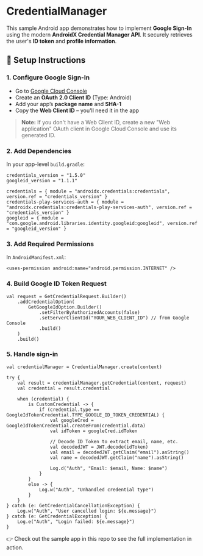 # CredentialManager

This sample Android app demonstrates how to implement **Google Sign-In** using the modern **AndroidX Credential Manager API**. It securely retrieves the user's **ID token** and **profile information**.

## 🔧 Setup Instructions

### 1. Configure Google Sign-In

- Go to [Google Cloud Console](https://console.cloud.google.com/apis/credentials)
- Create an **OAuth 2.0 Client ID** (Type: Android)
- Add your app’s **package name** and **SHA-1**
- Copy the **Web Client ID** – you'll need it in the app

> **Note:** If you don't have a Web Client ID, create a new "Web application" OAuth client in Google Cloud Console and use its generated ID.

### 2. Add Dependencies

In your app-level `build.gradle`:
```
credentials_version = "1.5.0"
googleid_version = "1.1.1"

credentials = { module = "androidx.credentials:credentials", version.ref = "credentials_version" }
credentials-play-services-auth = { module = "androidx.credentials:credentials-play-services-auth", version.ref = "credentials_version" }
googleid = { module = "com.google.android.libraries.identity.googleid:googleid", version.ref = "googleid_version" }
```

### 3. Add Required Permissions

In `AndroidManifest.xml`:

```
<uses-permission android:name="android.permission.INTERNET" />
```

### 4. Build Google ID Token Request

```
val request = GetCredentialRequest.Builder()
    .addCredentialOption(
        GetGoogleIdOption.Builder()
            .setFilterByAuthorizedAccounts(false)
            .setServerClientId("YOUR_WEB_CLIENT_ID") // from Google Console
            .build()
    )
    .build()
```

### 5. Handle sign-in

```
val credentialManager = CredentialManager.create(context)

try {
    val result = credentialManager.getCredential(context, request)
    val credential = result.credential

    when (credential) {
        is CustomCredential -> {
            if (credential.type == GoogleIdTokenCredential.TYPE_GOOGLE_ID_TOKEN_CREDENTIAL) {
                val googleCred = GoogleIdTokenCredential.createFrom(credential.data)
                val idToken = googleCred.idToken

                // Decode ID Token to extract email, name, etc.
                val decodedJWT = JWT.decode(idToken)
                val email = decodedJWT.getClaim("email").asString()
                val name = decodedJWT.getClaim("name").asString()

                Log.d("Auth", "Email: $email, Name: $name")
            }
        }
        else -> {
            Log.w("Auth", "Unhandled credential type")
        }
    }
} catch (e: GetCredentialCancellationException) {
    Log.w("Auth", "User cancelled login: ${e.message}")
} catch (e: GetCredentialException) {
    Log.e("Auth", "Login failed: ${e.message}")
}
```

👉 Check out the sample app in this repo to see the full implementation in action.
